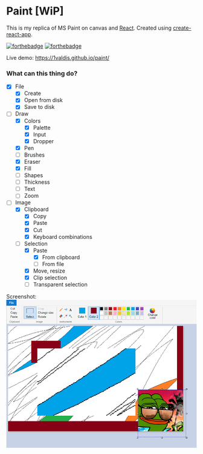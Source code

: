 # Paint [WiP]

This is my replica of MS Paint on canvas and [React](https://reactjs.org/). Created using [create-react-app](https://github.com/facebook/create-react-app).

[![forthebadge](https://forthebadge.com/images/badges/you-didnt-ask-for-this.svg)](https://forthebadge.com) [![forthebadge](https://forthebadge.com/images/badges/contains-technical-debt.svg)](https://forthebadge.com)

Live demo: https://1valdis.github.io/paint/

### What can this thing do?

- [x] File
  - [x] Create
  - [x] Open from disk
  - [x] Save to disk
- [ ] Draw
  - [x] Colors
    - [x] Palette
    - [x] Input
    - [x] Dropper
  - [x] Pen
  - [ ] Brushes
  - [x] Eraser
  - [x] Fill
  - [ ] Shapes
  - [ ] Thickness
  - [ ] Text
  - [ ] Zoom
- [ ] Image
  - [x] Clipboard
    - [x] Copy
    - [x] Paste
    - [x] Cut
    - [x] Keyboard combinations
  - [ ] Selection
    - [x] Paste
      - [x] From clipboard
      - [ ] From file
    - [x] Move, resize
    - [x] Clip selection
    - [ ] Transparent selection

Screenshot:
![Screenshot](screenshot.png)
